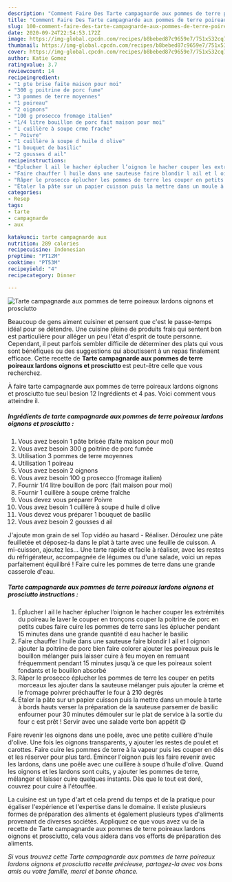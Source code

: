 ```yaml
---
description: "Comment Faire Des Tarte campagnarde aux pommes de terre poireaux lardons oignons et prosciutto"
title: "Comment Faire Des Tarte campagnarde aux pommes de terre poireaux lardons oignons et prosciutto"
slug: 100-comment-faire-des-tarte-campagnarde-aux-pommes-de-terre-poireaux-lardons-oignons-et-prosciutto
date: 2020-09-24T22:54:53.172Z
image: https://img-global.cpcdn.com/recipes/b8bebed87c9659e7/751x532cq70/tarte-campagnarde-aux-pommes-de-terre-poireaux-lardons-oignons-et-prosciutto-photo-principale-de-la-recette.jpg
thumbnail: https://img-global.cpcdn.com/recipes/b8bebed87c9659e7/751x532cq70/tarte-campagnarde-aux-pommes-de-terre-poireaux-lardons-oignons-et-prosciutto-photo-principale-de-la-recette.jpg
cover: https://img-global.cpcdn.com/recipes/b8bebed87c9659e7/751x532cq70/tarte-campagnarde-aux-pommes-de-terre-poireaux-lardons-oignons-et-prosciutto-photo-principale-de-la-recette.jpg
author: Katie Gomez
ratingvalue: 3.7
reviewcount: 14
recipeingredient:
- "1 pte brise faite maison pour moi"
- "300 g poitrine de porc fume"
- "3 pommes de terre moyennes"
- "1 poireau"
- "2 oignons"
- "100 g prosecco fromage italien"
- "1/4 litre bouillon de porc fait maison pour moi"
- "1 cuillère à soupe crme frache"
- " Poivre"
- "1 cuillère à soupe d huile d olive"
- "1 bouquet de basilic"
- "2 gousses d ail"
recipeinstructions:
- "Éplucher l ail le hacher éplucher l’oignon le hacher couper les extrémités du poireau le laver le couper en tronçons couper la poitrine de porc en petits cubes faire cuire les pommes de terre sans les éplucher pendant 15 minutes dans une grande quantité d eau hacher le basilic"
- "Faire chauffer l huile dans une sauteuse faire blondir l ail et l oignon ajouter la poitrine de porc bien faire colorer ajouter les poireaux puis le bouillon mélanger puis laisser cuire à feu moyen en remuant fréquemment pendant 15 minutes jusqu’à ce que les poireaux soient fondants et le bouillon absorbé"
- "Râper le prosecco éplucher les pommes de terre les couper en petits morceaux les ajouter dans la sauteuse mélanger puis ajouter la crème et le fromage poivrer préchauffer le four à 210 degrés"
- "Étaler la pâte sur un papier cuisson puis la mettre dans un moule à tarte à bords hauts verser la préparation de la sauteuse parsemer de basilic enfourner pour 30 minutes démouler sur le plat de service à la sortie du four c est prêt ! Servir avec une salade verte bon appétit 😋"
categories:
- Resep
tags:
- tarte
- campagnarde
- aux

katakunci: tarte campagnarde aux 
nutrition: 289 calories
recipecuisine: Indonesian
preptime: "PT12M"
cooktime: "PT53M"
recipeyield: "4"
recipecategory: Dinner

---
```



![Tarte campagnarde aux pommes de terre poireaux lardons oignons et prosciutto](https://img-global.cpcdn.com/recipes/b8bebed87c9659e7/751x532cq70/tarte-campagnarde-aux-pommes-de-terre-poireaux-lardons-oignons-et-prosciutto-photo-principale-de-la-recette.jpg)

Beaucoup de gens aiment cuisiner et pensent que c'est le passe-temps idéal pour se détendre. Une cuisine pleine de produits frais qui sentent bon est particulière pour alléger un peu l'état d'esprit de toute personne. Cependant, il peut parfois sembler difficile de déterminer des plats qui vous sont bénéfiques ou des suggestions qui aboutissent à un repas finalement efficace. Cette recette de <strong> Tarte campagnarde aux pommes de terre poireaux lardons oignons et prosciutto </strong> est peut-être celle que vous recherchez.

<!--inarticleads1-->

À faire tarte campagnarde aux pommes de terre poireaux lardons oignons et prosciutto tue seul besion 12 Ingrédients et 4 pas. Voici comment vous atteindre il.

##### Ingrédients de tarte campagnarde aux pommes de terre poireaux lardons oignons et prosciutto :

1. Vous avez besoin 1 pâte brisée (faite maison pour moi)
1. Vous avez besoin 300 g poitrine de porc fumée
1. Utilisation 3 pommes de terre moyennes
1. Utilisation 1 poireau
1. Vous avez besoin 2 oignons
1. Vous avez besoin 100 g prosecco (fromage italien)
1. Fournir 1/4 litre bouillon de porc (fait maison pour moi)
1. Fournir 1 cuillère à soupe crème fraîche
1. Vous devez vous préparer  Poivre
1. Vous avez besoin 1 cuillère à soupe d huile d olive
1. Vous devez vous préparer 1 bouquet de basilic
1. Vous avez besoin 2 gousses d ail


J&#39;ajoute mon grain de sel Top vidéo au hasard - Réaliser. Déroulez une pâte feuilletée et déposez-la dans le plat à tarte avec une feuille de cuisson. A mi-cuisson, ajoutez les… Une tarte rapide et facile à réaliser, avec les restes du réfrigérateur, accompagnée de légumes ou d&#39;une salade, voici un repas parfaitement équilibré ! Faire cuire les pommes de terre dans une grande casserole d&#39;eau. 

<!--inarticleads2-->

##### Tarte campagnarde aux pommes de terre poireaux lardons oignons et prosciutto instructions :

1. Éplucher l ail le hacher éplucher l’oignon le hacher couper les extrémités du poireau le laver le couper en tronçons couper la poitrine de porc en petits cubes faire cuire les pommes de terre sans les éplucher pendant 15 minutes dans une grande quantité d eau hacher le basilic
1. Faire chauffer l huile dans une sauteuse faire blondir l ail et l oignon ajouter la poitrine de porc bien faire colorer ajouter les poireaux puis le bouillon mélanger puis laisser cuire à feu moyen en remuant fréquemment pendant 15 minutes jusqu’à ce que les poireaux soient fondants et le bouillon absorbé
1. Râper le prosecco éplucher les pommes de terre les couper en petits morceaux les ajouter dans la sauteuse mélanger puis ajouter la crème et le fromage poivrer préchauffer le four à 210 degrés
1. Étaler la pâte sur un papier cuisson puis la mettre dans un moule à tarte à bords hauts verser la préparation de la sauteuse parsemer de basilic enfourner pour 30 minutes démouler sur le plat de service à la sortie du four c est prêt ! Servir avec une salade verte bon appétit 😋


Faire revenir les oignons dans une poêle, avec une petite cuillère d&#39;huile d&#39;olive. Une fois les oignons transparents, y ajouter les restes de poulet et carottes. Faire cuire les pommes de terre à la vapeur puis les couper en dés et les réserver pour plus tard. Émincer l&#39;oignon puis les faire revenir avec les lardons, dans une poêle avec une cuillère à soupe d&#39;huile d&#39;olive. Quand les oignons et les lardons sont cuits, y ajouter les pommes de terre, mélanger et laisser cuire quelques instants. Dès que le tout est doré, couvrez pour cuire à l&#39;étouffée. 

<!--inarticleads1-->

<p>
La cuisine est un type d'art et cela prend du temps et de la pratique pour égaliser l'expérience et l'expertise dans le domaine. Il existe plusieurs formes de préparation des aliments et également plusieurs types d'aliments provenant de diverses sociétés. Appliquez ce que vous avez vu de la recette de Tarte campagnarde aux pommes de terre poireaux lardons oignons et prosciutto, cela vous aidera dans vos efforts de préparation des aliments.
</p>

<p>
<i>Si vous trouvez cette Tarte campagnarde aux pommes de terre poireaux lardons oignons et prosciutto recette précieuse, partagez-la avec vos bons amis ou votre famille, merci et bonne chance.</i>
</p>
